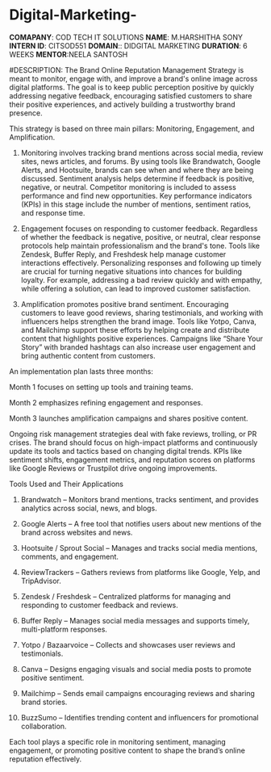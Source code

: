 # Digital-Marketing-
**COMAPANY**: COD TECH IT SOLUTIONS
**NAME**: M.HARSHITHA SONY 
**INTERN ID**: CITSOD551
**DOMAIN**:: DIDGITAL MARKETING 
**DURATION**: 6 WEEKS
**MENTOR**:NEELA SANTOSH

#DESCRIPTION: The Brand Online Reputation Management Strategy is meant to monitor, engage with, and improve a brand's online image across digital platforms. The goal is to keep public perception positive by quickly addressing negative feedback, encouraging satisfied customers to share their positive experiences, and actively building a trustworthy brand presence.

This strategy is based on three main pillars: Monitoring, Engagement, and Amplification.

1. Monitoring involves tracking brand mentions across social media, review sites, news articles, and forums. By using tools like Brandwatch, Google Alerts, and Hootsuite, brands can see when and where they are being discussed. Sentiment analysis helps determine if feedback is positive, negative, or neutral. Competitor monitoring is included to assess performance and find new opportunities. Key performance indicators (KPIs) in this stage include the number of mentions, sentiment ratios, and response time.

2. Engagement focuses on responding to customer feedback. Regardless of whether the feedback is negative, positive, or neutral, clear response protocols help maintain professionalism and the brand's tone. Tools like Zendesk, Buffer Reply, and Freshdesk help manage customer interactions effectively. Personalizing responses and following up timely are crucial for turning negative situations into chances for building loyalty. For example, addressing a bad review quickly and with empathy, while offering a solution, can lead to improved customer satisfaction.

3. Amplification promotes positive brand sentiment. Encouraging customers to leave good reviews, sharing testimonials, and working with influencers helps strengthen the brand image. Tools like Yotpo, Canva, and Mailchimp support these efforts by helping create and distribute content that highlights positive experiences. Campaigns like “Share Your Story” with branded hashtags can also increase user engagement and bring authentic content from customers.

An implementation plan lasts three months:

Month 1 focuses on setting up tools and training teams.

Month 2 emphasizes refining engagement and responses.

Month 3 launches amplification campaigns and shares positive content.

Ongoing risk management strategies deal with fake reviews, trolling, or PR crises. The brand should focus on high-impact platforms and continuously update its tools and tactics based on changing digital trends. KPIs like sentiment shifts, engagement metrics, and reputation scores on platforms like Google Reviews or Trustpilot drive ongoing improvements.

Tools Used and Their Applications

1. Brandwatch – Monitors brand mentions, tracks sentiment, and provides analytics across social, news, and blogs.

2. Google Alerts – A free tool that notifies users about new mentions of the brand across websites and news.

3. Hootsuite / Sprout Social – Manages and tracks social media mentions, comments, and engagement.

4. ReviewTrackers – Gathers reviews from platforms like Google, Yelp, and TripAdvisor.

5. Zendesk / Freshdesk – Centralized platforms for managing and responding to customer feedback and reviews.

6. Buffer Reply – Manages social media messages and supports timely, multi-platform responses.

7. Yotpo / Bazaarvoice – Collects and showcases user reviews and testimonials.

8. Canva – Designs engaging visuals and social media posts to promote positive sentiment.

9. Mailchimp – Sends email campaigns encouraging reviews and sharing brand stories.

10. BuzzSumo – Identifies trending content and influencers for promotional collaboration.

Each tool plays a specific role in monitoring sentiment, managing engagement, or promoting positive content to shape the brand’s online reputation effectively.
